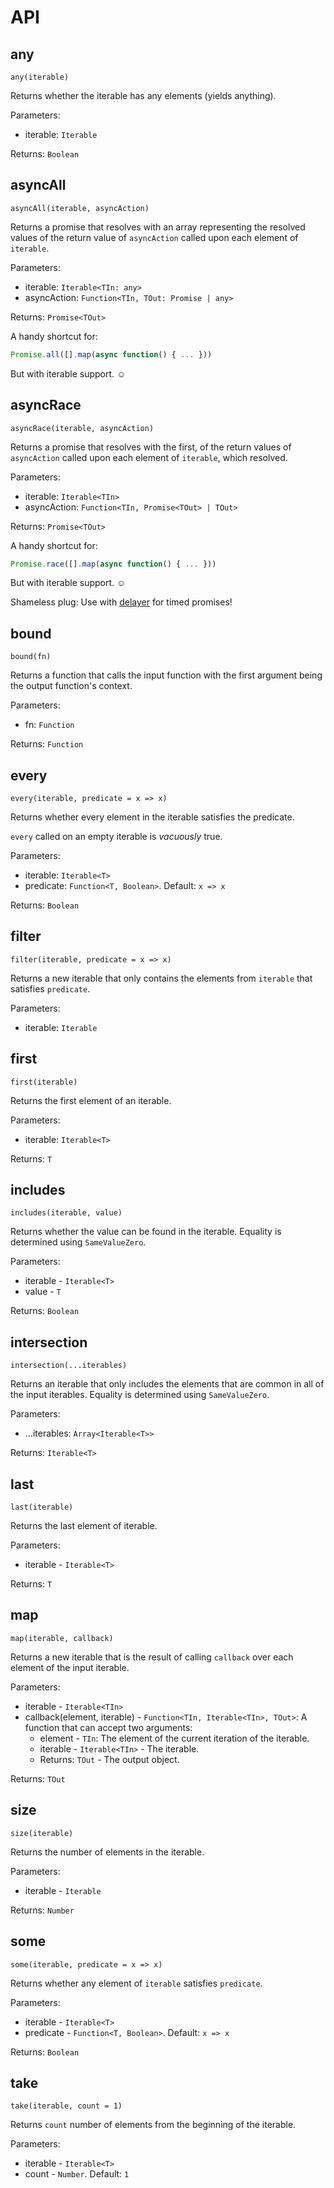 # API

## any

`any(iterable)`

Returns whether the iterable has any elements (yields anything).

Parameters:
* iterable: `Iterable`

Returns: `Boolean`

## asyncAll

`asyncAll(iterable, asyncAction)`

Returns a promise that resolves with an array representing the resolved values of the return value of `asyncAction` called upon each element of `iterable`.

Parameters:
* iterable: `Iterable<TIn: any>`
* asyncAction: `Function<TIn, TOut: Promise | any>`

Returns: `Promise<TOut>`

A handy shortcut for:
```javascript
Promise.all([].map(async function() { ... }))
```

But with iterable support. ☺

## asyncRace

`asyncRace(iterable, asyncAction)`

Returns a promise that resolves with the first, of the return values of `asyncAction` called upon each element of `iterable`, which resolved.

Parameters:
* iterable: `Iterable<TIn>`
* asyncAction: `Function<TIn, Promise<TOut> | TOut>`

Returns: `Promise<TOut>`

A handy shortcut for:
```javascript
Promise.race([].map(async function() { ... }))
```

But with iterable support. ☺

Shameless plug: Use with [delayer](https://www.npmjs.com/package/delayer) for timed promises!

## bound

`bound(fn)`

Returns a function that calls the input function with the first argument being the output function's context.

Parameters:
* fn: `Function`

Returns: `Function`

## every

`every(iterable, predicate = x => x)`

Returns whether every element in the iterable satisfies the predicate.

`every` called on an empty iterable is _vacuously_ true.

Parameters:
* iterable: `Iterable<T>`
* predicate: `Function<T, Boolean>`. Default: `x => x`

Returns: `Boolean`

## filter

`filter(iterable, predicate = x => x)`

Returns a new iterable that only contains the elements from `iterable` that satisfies `predicate`.

Parameters:
* iterable: `Iterable`

## first

`first(iterable)`

Returns the first element of an iterable.

Parameters:
* iterable: `Iterable<T>`

Returns: `T`

## includes

`includes(iterable, value)`

Returns whether the value can be found in the iterable. Equality is determined using `SameValueZero`.

Parameters:
* iterable - `Iterable<T>`
* value - `T`

Returns: `Boolean`

## intersection

`intersection(...iterables)`

Returns an iterable that only includes the elements that are common in all of the input iterables. Equality is determined using `SameValueZero`.

Parameters:
* ...iterables: `Array<Iterable<T>>`

Returns: `Iterable<T>`

## last

`last(iterable)`

Returns the last element of iterable.

Parameters:
* iterable - `Iterable<T>`

Returns: `T`

## map

`map(iterable, callback)`

Returns a new iterable that is the result of calling `callback` over each element of the input iterable.

Parameters:
* iterable - `Iterable<TIn>`
* callback(element, iterable) - `Function<TIn, Iterable<TIn>, TOut>`: A function that can accept two arguments:
  * element - `TIn`: The element of the current iteration of the iterable.
  * iterable - `Iterable<TIn>` - The iterable.
  * Returns: `TOut` - The output object.

Returns: `TOut`

## size

`size(iterable)`

Returns the number of elements in the iterable.

Parameters:
* iterable - `Iterable`

Returns: `Number`

## some

`some(iterable, predicate = x => x)`

Returns whether any element of `iterable` satisfies `predicate`.

Parameters:
* iterable - `Iterable<T>`
* predicate - `Function<T, Boolean>`. Default: `x => x`

Returns: `Boolean`

## take

`take(iterable, count = 1)`

Returns `count` number of elements from the beginning of the iterable.

Parameters:
* iterable - `Iterable<T>`
* count - `Number`. Default: `1`


